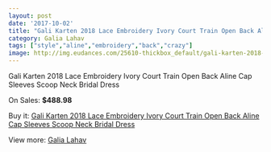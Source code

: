 ```yaml
---
layout: post
date: '2017-10-02'
title: "Gali Karten 2018 Lace Embroidery Ivory Court Train Open Back Aline Cap Sleeves Scoop Neck Bridal Dress"
category: Galia Lahav
tags: ["style","aline","embroidery","back","crazy"]
image: http://img.eudances.com/25610-thickbox_default/gali-karten-2018-lace-embroidery-ivory-court-train-open-back-aline-cap-sleeves-scoop-neck-bridal-dress.jpg
---
```

Gali Karten 2018 Lace Embroidery Ivory Court Train Open Back Aline Cap Sleeves Scoop Neck Bridal Dress

On Sales: **$488.98**
<a href="https://www.eudances.com/en/galia-lahav/8522-gali-karten-2018-lace-embroidery-ivory-court-train-open-back-aline-cap-sleeves-scoop-neck-bridal-dress.html"><amp-img layout="responsive" width="600" height="600" src="//img.eudances.com/25610-thickbox_default/gali-karten-2018-lace-embroidery-ivory-court-train-open-back-aline-cap-sleeves-scoop-neck-bridal-dress.jpg" alt="Gali Karten 2018 Lace Embroidery Ivory Court Train Open Back Aline Cap Sleeves Scoop Neck Bridal Dress 0" /></a>
<a href="https://www.eudances.com/en/galia-lahav/8522-gali-karten-2018-lace-embroidery-ivory-court-train-open-back-aline-cap-sleeves-scoop-neck-bridal-dress.html"><amp-img layout="responsive" width="600" height="600" src="//img.eudances.com/25613-thickbox_default/gali-karten-2018-lace-embroidery-ivory-court-train-open-back-aline-cap-sleeves-scoop-neck-bridal-dress.jpg" alt="Gali Karten 2018 Lace Embroidery Ivory Court Train Open Back Aline Cap Sleeves Scoop Neck Bridal Dress 1" /></a>
<a href="https://www.eudances.com/en/galia-lahav/8522-gali-karten-2018-lace-embroidery-ivory-court-train-open-back-aline-cap-sleeves-scoop-neck-bridal-dress.html"><amp-img layout="responsive" width="600" height="600" src="//img.eudances.com/25612-thickbox_default/gali-karten-2018-lace-embroidery-ivory-court-train-open-back-aline-cap-sleeves-scoop-neck-bridal-dress.jpg" alt="Gali Karten 2018 Lace Embroidery Ivory Court Train Open Back Aline Cap Sleeves Scoop Neck Bridal Dress 2" /></a>
<a href="https://www.eudances.com/en/galia-lahav/8522-gali-karten-2018-lace-embroidery-ivory-court-train-open-back-aline-cap-sleeves-scoop-neck-bridal-dress.html"><amp-img layout="responsive" width="600" height="600" src="//img.eudances.com/25611-thickbox_default/gali-karten-2018-lace-embroidery-ivory-court-train-open-back-aline-cap-sleeves-scoop-neck-bridal-dress.jpg" alt="Gali Karten 2018 Lace Embroidery Ivory Court Train Open Back Aline Cap Sleeves Scoop Neck Bridal Dress 3" /></a>

Buy it: [Gali Karten 2018 Lace Embroidery Ivory Court Train Open Back Aline Cap Sleeves Scoop Neck Bridal Dress](https://www.eudances.com/en/galia-lahav/8522-gali-karten-2018-lace-embroidery-ivory-court-train-open-back-aline-cap-sleeves-scoop-neck-bridal-dress.html "Gali Karten 2018 Lace Embroidery Ivory Court Train Open Back Aline Cap Sleeves Scoop Neck Bridal Dress")

View more: [Galia Lahav](https://www.eudances.com/en/119-galia-lahav "Galia Lahav")